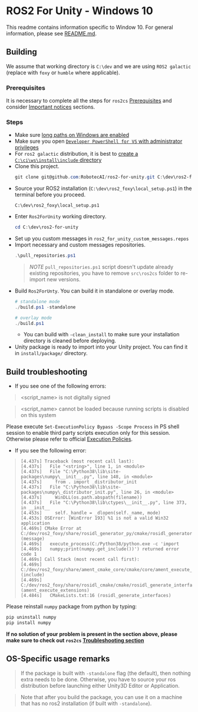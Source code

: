 # ROS2 For Unity - Windows 10

This readme contains information specific to Window 10. For general information, please see [README.md](README.md).

## Building

We assume that working directory is `C:\dev` and we are using `ROS2 galactic` (replace with `foxy` or `humble` where applicable).

### Prerequisites

It is necessary to complete all the steps for `ros2cs` [Prerequisites](https://github.com/RobotecAI/ros2cs/blob/master/README-WINDOWS.md#prerequisites) and consider [Important notices](https://github.com/RobotecAI/ros2cs/blob/master/README-WINDOWS.md#important-notices) sections.

### Steps

* Make sure [long paths on Windows are enabled](https://github.com/RobotecAI/ros2cs/blob/master/README-WINDOWS.md#important-notices)
* Make sure you open [`Developer PowerShell for VS` with administrator privileges](https://github.com/RobotecAI/ros2cs/blob/master/README-WINDOWS.md#important-notices)
* For `ros2 galactic` distribution, it is best to [create a `C:\ci\ws\install\include` directory](https://github.com/RobotecAI/ros2cs/blob/master/README-WINDOWS.md#important-notices)
* Clone this project.
  ```powershell
  git clone git@github.com:RobotecAI/ros2-for-unity.git C:\dev\ros2-for-unity
  ```
* Source your ROS2 installation (`C:\dev\ros2_foxy\local_setup.ps1`) in the terminal before you proceed.
  ```
  C:\dev\ros2_foxy\local_setup.ps1
  ```
* Enter `Ros2ForUnity` working directory.
    ```powershell
    cd C:\dev\ros2-for-unity
    ```
* Set up you custom messages in `ros2_for_unity_custom_messages.repos`
* Import necessary and custom messages repositories.
    ```powershell
    .\pull_repositories.ps1
    ```
    > *NOTE* `pull_repositories.ps1` script doesn't update already existing repositories, you have to remove `src\ros2cs` folder to re-import new versions.
* Build `Ros2ForUnty`. You can build it in standalone or overlay mode.
    ```powershell
    # standalone mode
    ./build.ps1 -standalone
    
    # overlay mode
    ./build.ps1
    ```
  * You can build with `-clean_install` to make sure your installation directory is cleaned before deploying.
* Unity package is ready to import into your Unity project. You can find it in `install/package/` directory.

## Build troubleshooting

- If you see one of the following errors:
><script_name> is not digitally signed

><script_name> cannot be loaded because running scripts is disabled on this system

Please execute `Set-ExecutionPolicy Bypass -Scope Process` in PS shell session to enable third party scripts execution only for this session. Otherwise please refer to official [Execution Policies](https://docs.microsoft.com/en-us/powershell/module/microsoft.powershell.core/about/about_execution_policies?view=powershell-7.1).

- If you see the following error:
>     [4.437s] Traceback (most recent call last):
>     [4.437s]   File "<string>", line 1, in <module>
>     [4.437s]   File "C:\Python38\lib\site-packages\numpy\__init__.py", line 148, in <module>
>     [4.437s]     from . import _distributor_init
>     [4.437s]   File "C:\Python38\lib\site-packages\numpy\_distributor_init.py", line 26, in <module>
>     [4.437s]     WinDLL(os.path.abspath(filename))
>     [4.437s]   File "C:\Python38\lib\ctypes\__init__.py", line 373, in __init__
>     [4.453s]     self._handle = _dlopen(self._name, mode)
>     [4.453s] OSError: [WinError 193] %1 is not a valid Win32 application
>     [4.469s] CMake Error at C:/dev/ros2_foxy/share/rosidl_generator_py/cmake/rosidl_generator_py_generate_interfaces.cmake:213 (message)
>     [4.469s]   execute_process(C:/Python38/python.exe -c 'import
>     [4.469s]   numpy;print(numpy.get_include())') returned error code 1
>     [4.469s] Call Stack (most recent call first):
>     [4.469s]   C:/dev/ros2_foxy/share/ament_cmake_core/cmake/core/ament_execute_extensions.cmake:48 (include)
>     [4.469s]   C:/dev/ros2_foxy/share/rosidl_cmake/cmake/rosidl_generate_interfaces.cmake:286 (ament_execute_extensions)
>     [4.484s]   CMakeLists.txt:16 (rosidl_generate_interfaces)
Please reinstall `numpy` package from python by typing:
```powershell
pip uninstall numpy
pip install numpy
```

**If no solution of your problem is present in the section above, please make sure to check out `ros2cs` [Troubleshooting section](https://github.com/RobotecAI/ros2cs/blob/master/README-WINDOWS.md#troubleshooting)**

## OS-Specific usage remarks

> If the package is built with `-standalone` flag (the default), then nothing extra needs to be done.
Otherwise, you have to source your ros distribution before launching either Unity3D Editor or Application.

> Note that after you build the package, you can use it on a machine that has no ros2 installation (if built with `-standalone`).
